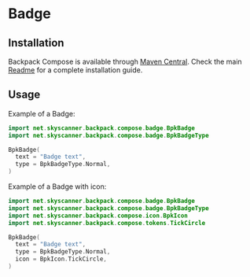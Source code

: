 # Badge

## Installation

Backpack Compose is available through [Maven Central](https://search.maven.org/artifact/net.skyscanner.backpack/backpack-compose). Check the main [Readme](https://github.com/skyscanner/backpack-android#installation) for a complete installation guide.

## Usage

Example of a Badge:

```Kotlin
import net.skyscanner.backpack.compose.badge.BpkBadge
import net.skyscanner.backpack.compose.badge.BpkBadgeType

BpkBadge(
  text = "Badge text",
  type = BpkBadgeType.Normal,
)
```

Example of a Badge with icon:

```Kotlin
import net.skyscanner.backpack.compose.badge.BpkBadge
import net.skyscanner.backpack.compose.badge.BpkBadgeType
import net.skyscanner.backpack.compose.icon.BpkIcon
import net.skyscanner.backpack.compose.tokens.TickCircle

BpkBadge(
  text = "Badge text",
  type = BpkBadgeType.Normal,
  icon = BpkIcon.TickCircle,
)
```

